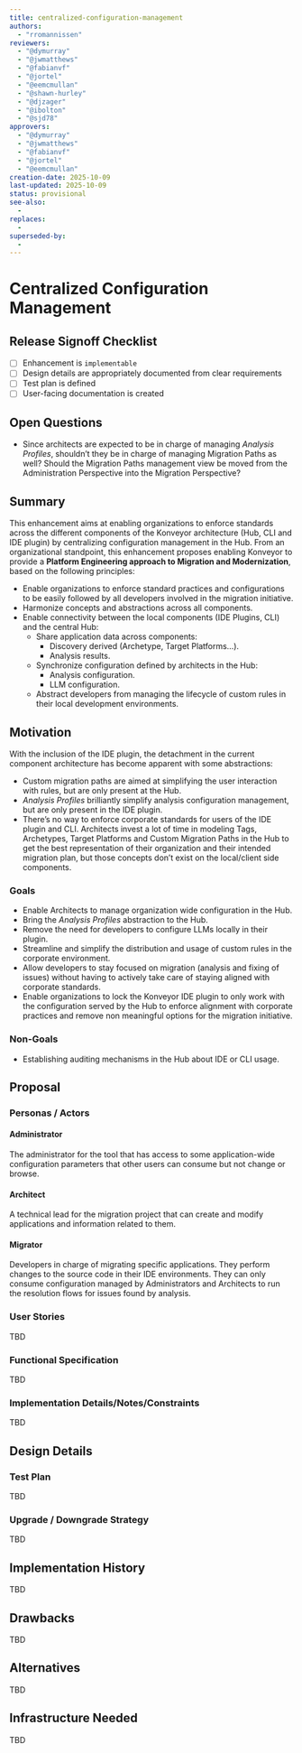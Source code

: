 ```yaml
---
title: centralized-configuration-management
authors:
  - "rromannissen"
reviewers:
  - "@dymurray"
  - "@jwmatthews"
  - "@fabianvf"
  - "@jortel"
  - "@eemcmullan"
  - "@shawn-hurley"
  - "@djzager"
  - "@ibolton"
  - "@sjd78"
approvers:
  - "@dymurray"
  - "@jwmatthews"
  - "@fabianvf"
  - "@jortel"
  - "@eemcmullan"  
creation-date: 2025-10-09
last-updated: 2025-10-09
status: provisional
see-also:
  -    
replaces:
  -
superseded-by:
  -
---
```


# Centralized Configuration Management


## Release Signoff Checklist

- [ ] Enhancement is `implementable`
- [ ] Design details are appropriately documented from clear requirements
- [ ] Test plan is defined
- [ ] User-facing documentation is created

## Open Questions

- Since architects are expected to be in charge of managing *Analysis Profiles*, shouldn’t they be in charge of managing Migration Paths as well? Should the Migration Paths management view be moved from the Administration Perspective into the Migration Perspective?

## Summary

This enhancement aims at enabling organizations to enforce standards across the different components of the Konveyor architecture (Hub, CLI and IDE plugin) by centralizing configuration management in the Hub. From an organizational standpoint, this enhancement proposes enabling Konveyor to provide a **Platform Engineering approach to Migration and Modernization**, based on the following principles:
- Enable organizations to enforce standard practices and configurations to be easily followed by all developers involved in the migration initiative.
- Harmonize concepts and abstractions across all components.
- Enable connectivity between the local components (IDE Plugins, CLI) and the central Hub:
  - Share application data across components:
    - Discovery derived (Archetype, Target Platforms…).
    - Analysis results.
  - Synchronize configuration defined by architects in the Hub:
    - Analysis configuration.
    - LLM configuration.
  - Abstract developers from managing the lifecycle of custom rules in their local development environments.


## Motivation

With the inclusion of the IDE plugin, the detachment in the current component architecture has become apparent with some abstractions:
- Custom migration paths are aimed at simplifying the user interaction with rules, but are only present at the Hub.
- *Analysis Profiles* brilliantly simplify analysis configuration management, but are only present in the IDE plugin.
- There’s no way to enforce corporate standards for users of the IDE plugin and CLI. Architects invest a lot of time in modeling Tags, Archetypes, Target Platforms and Custom Migration Paths in the Hub to get the best representation of their organization and their intended migration plan, but those concepts don’t exist on the local/client side components.


### Goals

- Enable Architects to manage organization wide configuration in the Hub.
- Bring the *Analysis Profiles* abstraction to the Hub.
- Remove the need for developers to configure LLMs locally in their plugin.
- Streamline and simplify the distribution and usage of custom rules in the corporate environment.
- Allow developers to stay focused on migration (analysis and fixing of issues) without having to actively take care of staying aligned with corporate standards.
- Enable organizations to lock the Konveyor IDE plugin to only work with the configuration served by the Hub to enforce alignment with corporate practices and remove non meaningful options for the migration initiative.

### Non-Goals

- Establishing auditing mechanisms in the Hub about IDE or CLI usage.


## Proposal

### Personas / Actors

#### Administrator

The administrator for the tool that has access to some application-wide configuration parameters that other users can consume but not change or browse.

#### Architect

A technical lead for the migration project that can create and modify applications and information related to them.

#### Migrator

Developers in charge of migrating specific applications. They perform changes to the source code in their IDE environments. They can only consume configuration managed by Administrators and Architects to run the resolution flows for issues found by analysis.


### User Stories

TBD


### Functional Specification

TBD

### Implementation Details/Notes/Constraints

TBD

## Design Details

### Test Plan

TBD

### Upgrade / Downgrade Strategy

TBD

## Implementation History

TBD

## Drawbacks

TBD

## Alternatives

TBD

## Infrastructure Needed

TBD
